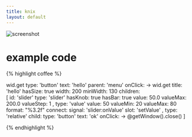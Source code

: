 ```yaml
---
title: knix
layout: default
---
```


![screenshot](http://monsterkodi.github.io/knix/images/knix01.png)

# example code

{% highlight coffee %}

wid.get
    type:   'button'
    text:   'hello'
    parent: 'menu'
    onClick: ->
        wid.get
            title:     'hello'
            hasSize:   true
            width:     200
            minWidth:  130
            children: \
            [
                id:         'slider'
                type:       'slider'
                hasKnob:    true
                hasBar:     true
                value:      50.0
                valueMax:   200.0
                valueStep:  1
            ,
                type:       'value'
                value:      50
                valueMin:   20
                valueMax:   80
                format:     "%3.2f"
                connect:
                    signal: 'slider:onValue'
                    slot:   'setValue'
            ,
                type:       'relative'
                child:
                    type:       'button'
                    text:       'ok'
                    onClick:    -> @getWindow().close()
            ]

{% endhighlight %}
